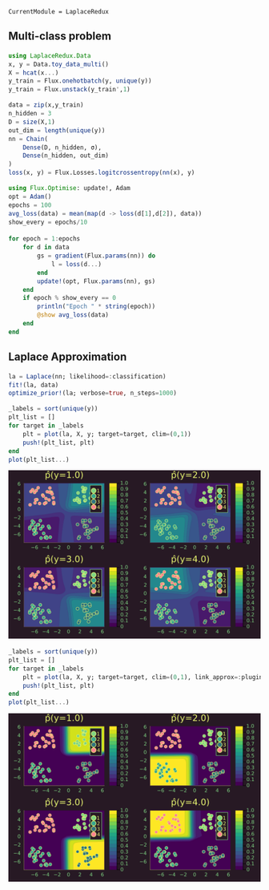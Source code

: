 
``` @meta
CurrentModule = LaplaceRedux
```

## Multi-class problem

``` julia
using LaplaceRedux.Data
x, y = Data.toy_data_multi()
X = hcat(x...)
y_train = Flux.onehotbatch(y, unique(y))
y_train = Flux.unstack(y_train',1)
```

``` julia
data = zip(x,y_train)
n_hidden = 3
D = size(X,1)
out_dim = length(unique(y))
nn = Chain(
    Dense(D, n_hidden, σ),
    Dense(n_hidden, out_dim)
)  
loss(x, y) = Flux.Losses.logitcrossentropy(nn(x), y)
```

``` julia
using Flux.Optimise: update!, Adam
opt = Adam()
epochs = 100
avg_loss(data) = mean(map(d -> loss(d[1],d[2]), data))
show_every = epochs/10

for epoch = 1:epochs
    for d in data
        gs = gradient(Flux.params(nn)) do
            l = loss(d...)
        end
        update!(opt, Flux.params(nn), gs)
    end
    if epoch % show_every == 0
        println("Epoch " * string(epoch))
        @show avg_loss(data)
    end
end
```

## Laplace Approximation

``` julia
la = Laplace(nn; likelihood=:classification)
fit!(la, data)
optimize_prior!(la; verbose=true, n_steps=1000)
```

``` julia
_labels = sort(unique(y))
plt_list = []
for target in _labels
    plt = plot(la, X, y; target=target, clim=(0,1))
    push!(plt_list, plt)
end
plot(plt_list...)
```

![](multi_files/figure-commonmark/cell-7-output-1.svg)

``` julia
_labels = sort(unique(y))
plt_list = []
for target in _labels
    plt = plot(la, X, y; target=target, clim=(0,1), link_approx=:plugin)
    push!(plt_list, plt)
end
plot(plt_list...)
```

![](multi_files/figure-commonmark/cell-8-output-1.svg)
